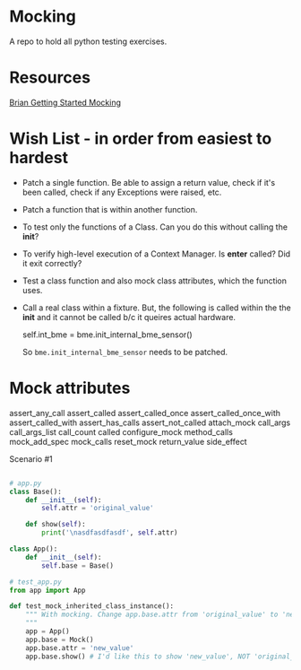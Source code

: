 # Mocking
A repo to hold all python testing exercises.

# Resources

[Brian Getting Started Mocking](https://myadventuresincoding.wordpress.com/2011/02/26/python-python-mock-cheat-sheet/)

# Wish List - in order from easiest to hardest
* Patch a single function.
  Be able to assign a return value, check if it's been called, check
  if any Exceptions were raised, etc.
* Patch a function that is within another function.
* To test only the functions of a Class.
  Can you do this without calling the __init__?

* To verify high-level execution of a Context Manager.
  Is __enter__ called? Did it exit correctly?

* Test a class function and also mock class attributes, which the function uses.

* Call a real class within a fixture. But, the following is called within the the __init__
  and it cannot be called b/c it queires actual hardware.

  self.int_bme = bme.init_internal_bme_sensor()

  So `bme.init_internal_bme_sensor` needs to be patched.


# Mock attributes
assert_any_call
assert_called
assert_called_once
assert_called_once_with
assert_called_with
assert_has_calls
assert_not_called
attach_mock
call_args
call_args_list
call_count
called
configure_mock
method_calls
mock_add_spec
mock_calls
reset_mock
return_value
side_effect

Scenario #1

```python

# app.py
class Base():
    def __init__(self):
        self.attr = 'original_value'

    def show(self):
        print('\nasdfasdfasdf', self.attr)        

class App():
    def __init__(self):  
        self.base = Base()

# test_app.py
from app import App

def test_mock_inherited_class_instance():
    """ With mocking. Change app.base.attr from 'original_value' to 'new_value'.
    """
    app = App()
    app.base = Mock()
    app.base.attr = 'new_value'
    app.base.show() # I'd like this to show 'new_value', NOT 'original_value'

```
